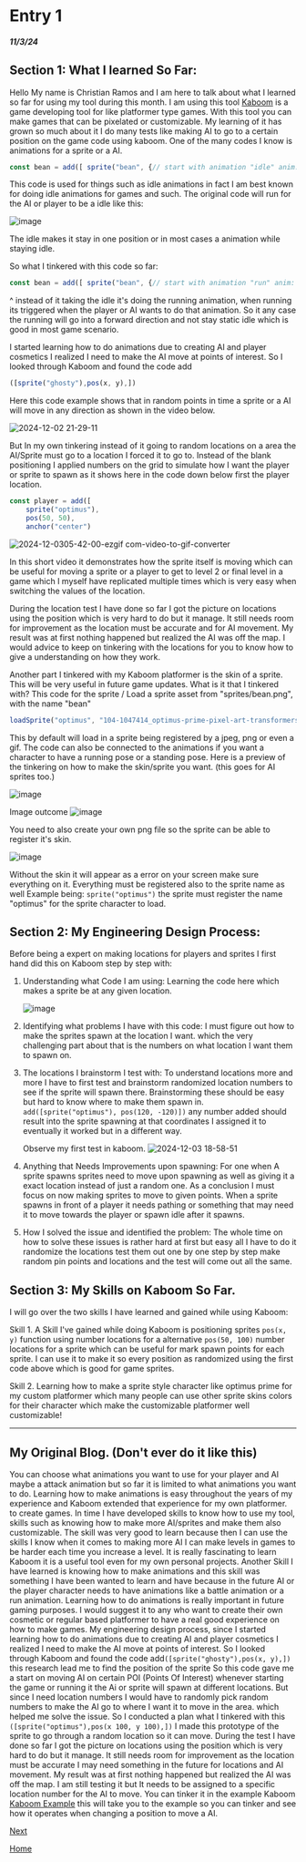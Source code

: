 # Entry 1
##### 11/3/24

## Section 1: What I learned So Far: 
Hello My name is Christian Ramos and I am here to talk about what I learned so far for using my tool during this month. 
I am using this tool [Kaboom](https://kaboomjs.com) is a game developing tool for like platformer type games. With this tool you can make games that can be pixelated or 
customizable. My learning of it has grown so much about it I do many tests like making AI to go to a certain position on the game code using kaboom.
One of the many codes I know is animations for a sprite or a AI.
```js
const bean = add([ sprite("bean", {// start with animation "idle" anim: "idle", }),])
```
This code is used for things such as idle animations in fact I am best known for doing idle animations for games and such. The original code will run for the AI or player to be a idle 
like this:

![image](https://github.com/user-attachments/assets/bcd1d5f8-8f05-48c2-98b1-26abc89eca31)

The idle makes it stay in one position or in most cases a animation while staying idle.

So what I tinkered with this code so far: 
```js
const bean = add([ sprite("bean", {// start with animation "run" anim: "run", }),])
```
^ instead of it taking the idle it's doing the running animation, when running its triggered when the player or AI wants to do that animation.
So it any case the running will go into a forward direction and not stay static idle which is good in most game scenario.

I started learning how to do animations due to creating AI and player cosmetics I realized I need to make the AI move at points of interest.
So I looked through Kaboom and found the code add
```js
([sprite("ghosty"),pos(x, y),])
```
Here this code example shows that in random points in time a sprite or a AI will move in any direction as shown in the video below.

![2024-12-02 21-29-11](https://github.com/user-attachments/assets/eb685641-71ba-42da-9138-7c05f880ba37)

But In my own tinkering instead of it going to random locations on a area the AI/Sprite must go to a location I forced it to go to.
Instead of the blank positioning I applied numbers on the grid to simulate how I want the player or sprite to spawn as it shows here in the code down below first the player location.
```js
const player = add([
	sprite("optimus"),   
	pos(50, 50),    
	anchor("center")
```
![2024-12-0305-42-00-ezgif com-video-to-gif-converter](https://github.com/user-attachments/assets/dd1014bc-3daa-4baf-8fd4-a9cf6d383ad6)

In this short video it demonstrates how the sprite itself is moving which can be useful for moving a sprite or a player to get to level 2 or final level
in a game which I myself have replicated multiple times which is very easy when switching the values of the location. 

During the location test I have done so far I got the picture on locations using the position which is very hard to do but it manage. It still needs room for improvement as the location must be accurate and for AI movement. My result was at first nothing happened but realized the AI was off the map. 
I would advice to keep on tinkering with the locations for you to know how to give a understanding on how they work.

Another part I tinkered with my Kaboom platformer is the skin of a sprite. 
This will be very useful in future game updates. What is it that I tinkered with?
This code for the sprite / Load a sprite asset from "sprites/bean.png", with the name "bean"
```js
loadSprite("optimus", "104-1047414_optimus-prime-pixel-art-transformers-optimus-prime-clipart.png")
```
This by default will load in a sprite being registered by a jpeg, png or even a gif.
The code can also be connected to the animations if you want a character to have a running pose or a standing pose.
Here is a preview of the tinkering on how to make the skin/sprite you want. (this goes for AI sprites too.)

![image](https://github.com/user-attachments/assets/218f52a3-9f82-4077-b61d-69301aaf34d0)

Image outcome 
![image](https://github.com/user-attachments/assets/dc816e8c-2b42-4feb-b33c-d1f88da0f567)

You need to also create your own png file so the sprite can be able to register it's skin.

![image](https://github.com/user-attachments/assets/da4d0900-f449-4c12-a376-0a9f0be46297)

Without the skin it will appear as a error on your screen make sure everything on it.
Everything must be registered also to the sprite name as well
Example being: `sprite("optimus")` the sprite must register the name "optimus" for the sprite character to load.

## Section 2: My Engineering Design Process: 

Before being a expert on making locations for players and sprites I first hand did this on Kaboom step by step with:

1. Understanding what Code I am using:
   Learning the code here  which makes a sprite be at any given location.

   ![image](https://github.com/user-attachments/assets/da4cf18f-247d-4a36-97e6-34a8fe72e574)


2. Identifying what problems I have with this code:
   I must figure out how to make the sprites spawn at the location I want.
   which the very challenging part about that is the numbers on what location I want them to spawn on.

3. The locations I brainstorm I test with:
   To understand locations more and more I have to first test and brainstorm randomized location numbers to see if the sprite will spawn there.
   Brainstorming these should be easy but hard to know where to make them spawn in.
   `add([sprite("optimus"), pos(120, -120)])`
   any number added should result into the sprite spawning at that coordinates I assigned it to eventually it worked but in a different way.
   
   Observe my first test in kaboom.
   ![2024-12-03 18-58-51](https://github.com/user-attachments/assets/bcec5934-f1fa-443d-a5aa-b8eee83f6d71)

4. Anything that Needs Improvements upon spawning:
   For one when A sprite spawns sprites need to move upon spawning as well as giving it a exact location instead of just a random one.
   As a conclusion I must focus on now making sprites to move to given points.
   When a sprite spawns in front of a player it needs pathing or something that may need it to move towards the player or spawn idle after it spawns.

5. How I solved the issue and identified the problem:
   The whole time on how to solve these issues is rather hard at first but easy all I have to do it
   randomize the locations test them out one by one step by step make random pin points and locations
   and the test will come out all the same.

## Section 3: My Skills on Kaboom So Far.

I will go over the two skills I have learned and gained while using Kaboom:

Skill 1.
A Skill I've gained while doing Kaboom is positioning sprites `pos(x, y)` function using number locations for a alternative `pos(50, 100)`
number locations for a sprite which can be useful for mark spawn points for each sprite. 
I can use it to make it so every position as randomized using the first code above which is good for game sprites.

Skill 2.
Learning how to make a sprite style character like optimus prime for my custom platformer which many people can use other sprite skins
colors for their character which make the customizable platformer well customizable!

--------------------------------------------------------------------------------------------------------------------------------------------------------

## My Original Blog. (Don't ever do it like this)
You can choose what animations you want to use for your player and AI maybe a attack animation but so far it is limited to what animations you want to do.
Learning how to make animations is easy throughout the years of my experience and Kaboom extended that experience for my own platformer.
to create games. In time I have developed skills to know how to use my tool, skills such as knowing how to make more AI/sprites and make them also customizable.
The skill was very good to learn because then I can use the skills I know when it comes to making more AI I can make levels in games to be harder each time you increase a level.
It is really fascinating to learn Kaboom it is a useful tool even for my own personal projects. 
Another Skill I have learned is knowing how to make animations and this skill was something I have been wanted to learn and have because in the future AI or the player character needs 
to have animations like a battle animation or a run animation. Learning how to do animations is really important in future gaming purposes.
I would suggest it to any who want to create their own cosmetic or regular based platformer to have a real good experience on how to make games. 
My engineering design process, since I started learning how to do animations due to creating AI and player cosmetics I realized I need to make the AI move at points of interest.
So I looked through Kaboom and found the code add`([sprite("ghosty"),pos(x, y),])` this research lead me to find the position of the sprite 
So this code gave me a start on moving AI on certain POI (Points Of Interest) whenever starting the game or running it the Ai or sprite will spawn at different locations.
But since I need location numbers I would have to randomly pick random numbers to make the AI go to where I want it to move in the area. which helped me solve the issue. 
So I conducted a plan what I tinkered with this `([sprite("optimus"),pos(x 100, y 100),])` I made this prototype of the sprite to go through a random location so it can move. 
During the test I have done so far I got the picture on locations using the position which is very hard to do but it manage. It still needs room for improvement as the location must be 
accurate I may need something in the future for locations and AI movement. My result was at first nothing happened but realized the AI was off the map. I am still testing it but It 
needs to be assigned to a specific location number for the AI to move. You can tinker it in the example Kaboom [Kaboom Example](https://kaboomjs.com/play?example=add) this will take 
you to the example so you can tinker and see how it operates when changing a position to move a AI.





[Next](entry02.md)

[Home](../README.md)
